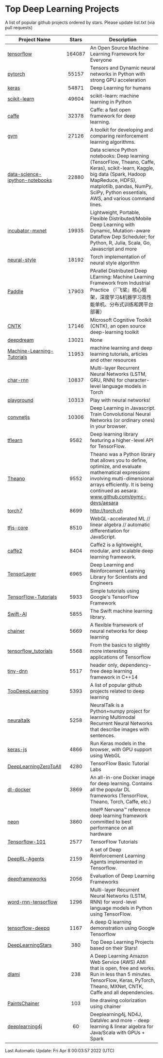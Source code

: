 # Top Deep Learning Projects
A list of popular github projects ordered by stars.
Please update list.txt (via pull requests)

|Project Name| Stars | Description |
| ---------- |:-----:| ----------- |
| [tensorflow](https://github.com/tensorflow/tensorflow) | 164087 | An Open Source Machine Learning Framework for Everyone |
| [pytorch](https://github.com/pytorch/pytorch) | 55157 | Tensors and Dynamic neural networks in Python with strong GPU acceleration |
| [keras](https://github.com/keras-team/keras) | 54871 | Deep Learning for humans |
| [scikit-learn](https://github.com/scikit-learn/scikit-learn) | 49604 | scikit-learn: machine learning in Python |
| [caffe](https://github.com/BVLC/caffe) | 32378 | Caffe: a fast open framework for deep learning. |
| [gym](https://github.com/openai/gym) | 27126 | A toolkit for developing and comparing reinforcement learning algorithms. |
| [data-science-ipython-notebooks](https://github.com/donnemartin/data-science-ipython-notebooks) | 22880 | Data science Python notebooks: Deep learning (TensorFlow, Theano, Caffe, Keras), scikit-learn, Kaggle, big data (Spark, Hadoop MapReduce, HDFS), matplotlib, pandas, NumPy, SciPy, Python essentials, AWS, and various command lines. |
| [incubator-mxnet](https://github.com/apache/incubator-mxnet) | 19935 | Lightweight, Portable, Flexible Distributed/Mobile Deep Learning with Dynamic, Mutation-aware Dataflow Dep Scheduler; for Python, R, Julia, Scala, Go, Javascript and more |
| [neural-style](https://github.com/jcjohnson/neural-style) | 18192 | Torch implementation of neural style algorithm |
| [Paddle](https://github.com/PaddlePaddle/Paddle) | 17903 | PArallel Distributed Deep LEarning: Machine Learning Framework from Industrial Practice （『飞桨』核心框架，深度学习&机器学习高性能单机、分布式训练和跨平台部署） |
| [CNTK](https://github.com/microsoft/CNTK) | 17146 | Microsoft Cognitive Toolkit (CNTK), an open source deep-learning toolkit |
| [deepdream](https://github.com/google/deepdream) | 13021 | None |
| [Machine-Learning-Tutorials](https://github.com/ujjwalkarn/Machine-Learning-Tutorials) | 11953 | machine learning and deep learning tutorials, articles and other resources  |
| [char-rnn](https://github.com/karpathy/char-rnn) | 10837 | Multi-layer Recurrent Neural Networks (LSTM, GRU, RNN) for character-level language models in Torch |
| [playground](https://github.com/tensorflow/playground) | 10313 | Play with neural networks! |
| [convnetjs](https://github.com/karpathy/convnetjs) | 10306 | Deep Learning in Javascript. Train Convolutional Neural Networks (or ordinary ones) in your browser. |
| [tflearn](https://github.com/tflearn/tflearn) | 9582 | Deep learning library featuring a higher-level API for TensorFlow. |
| [Theano](https://github.com/Theano/Theano) | 9552 | Theano was a Python library that allows you to define, optimize, and evaluate mathematical expressions involving multi-dimensional arrays efficiently. It is being continued as aesara: www.github.com/pymc-devs/aesara |
| [torch7](https://github.com/torch/torch7) | 8699 | http://torch.ch |
| [tfjs-core](https://github.com/tensorflow/tfjs-core) | 8510 | WebGL-accelerated ML // linear algebra // automatic differentiation for JavaScript. |
| [caffe2](https://github.com/facebookarchive/caffe2) | 8404 | Caffe2 is a lightweight, modular, and scalable deep learning framework. |
| [TensorLayer](https://github.com/tensorlayer/TensorLayer) | 6965 | Deep Learning and Reinforcement Learning Library for Scientists and Engineers  |
| [TensorFlow-Tutorials](https://github.com/nlintz/TensorFlow-Tutorials) | 5933 | Simple tutorials using Google's TensorFlow Framework |
| [Swift-AI](https://github.com/Swift-AI/Swift-AI) | 5855 | The Swift machine learning library. |
| [chainer](https://github.com/chainer/chainer) | 5669 | A flexible framework of neural networks for deep learning |
| [tensorflow_tutorials](https://github.com/pkmital/tensorflow_tutorials) | 5568 | From the basics to slightly more interesting applications of Tensorflow |
| [tiny-dnn](https://github.com/tiny-dnn/tiny-dnn) | 5517 | header only, dependency-free deep learning framework in C++14 |
| [TopDeepLearning](https://github.com/aymericdamien/TopDeepLearning) | 5393 | A list of popular github projects related to deep learning |
| [neuraltalk](https://github.com/karpathy/neuraltalk) | 5258 | NeuralTalk is a Python+numpy project for learning Multimodal Recurrent Neural Networks that describe images with sentences. |
| [keras-js](https://github.com/transcranial/keras-js) | 4866 | Run Keras models in the browser, with GPU support using WebGL |
| [DeepLearningZeroToAll](https://github.com/hunkim/DeepLearningZeroToAll) | 4280 | TensorFlow Basic Tutorial Labs |
| [dl-docker](https://github.com/floydhub/dl-docker) | 3869 | An all-in-one Docker image for deep learning. Contains all the popular DL frameworks (TensorFlow, Theano, Torch, Caffe, etc.) |
| [neon](https://github.com/NervanaSystems/neon) | 3860 | Intel® Nervana™ reference deep learning framework committed to best performance on all hardware |
| [Tensorflow-101](https://github.com/sjchoi86/Tensorflow-101) | 2577 | TensorFlow Tutorials |
| [DeepRL-Agents](https://github.com/awjuliani/DeepRL-Agents) | 2159 | A set of Deep Reinforcement Learning Agents implemented in Tensorflow. |
| [deepframeworks](https://github.com/zer0n/deepframeworks) | 2056 | Evaluation of Deep Learning Frameworks |
| [word-rnn-tensorflow](https://github.com/hunkim/word-rnn-tensorflow) | 1296 | Multi-layer Recurrent Neural Networks (LSTM, RNN) for word-level language models in Python using TensorFlow. |
| [tensorflow-deepq](https://github.com/siemanko/tensorflow-deepq) | 1167 | A deep Q learning demonstration using Google Tensorflow |
| [DeepLearningStars](https://github.com/hunkim/DeepLearningStars) | 380 | Top Deep Learning Projects based on their Stars! |
| [dlami](https://github.com/ritchieng/dlami) | 238 | A Deep Learning Amazon Web Service (AWS) AMI that is open, free and works. Run in less than 5 minutes. TensorFlow, Keras, PyTorch, Theano, MXNet, CNTK, Caffe and all dependencies. |
| [PaintsChainer](https://github.com/taizan/PaintsChainer) | 103 | line drawing colorization using chainer |
| [deeplearning4j](https://github.com/deeplearning4j/deeplearning4j) | 60 | Deeplearning4j, ND4J, DataVec and more - deep learning & linear algebra for Java/Scala with GPUs + Spark |

Last Automatic Update: Fri Apr  8 00:03:57 2022 (UTC)
